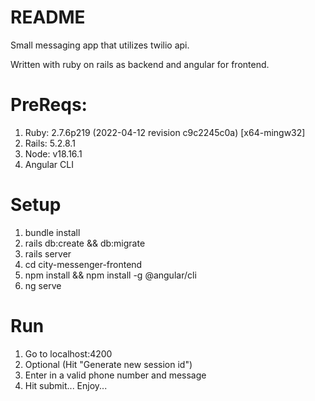 # README

Small messaging app that utilizes twilio api. 

Written with ruby on rails as backend and angular for frontend.

# PreReqs:
1. Ruby: 2.7.6p219 (2022-04-12 revision c9c2245c0a) [x64-mingw32]
2. Rails: 5.2.8.1
3. Node: v18.16.1
4. Angular CLI 

# Setup 
1. bundle install
2. rails db:create && db:migrate
2. rails server
3. cd city-messenger-frontend
4. npm install && npm install -g @angular/cli
5. ng serve

# Run
1. Go to localhost:4200
2. Optional (Hit "Generate new session id")
3. Enter in a valid phone number and message
4. Hit submit... Enjoy...